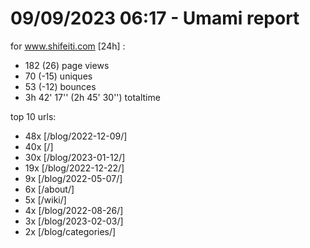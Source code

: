 # 09/09/2023 06:17 - Umami report
for www.shifeiti.com [24h] :

 - 182 (26) page views
 - 70 (-15) uniques
 - 53 (-12) bounces
 - 3h 42' 17'' (2h 45' 30'') totaltime


top 10 urls:
 - 48x [/blog/2022-12-09/]
 - 40x [/]
 - 30x [/blog/2023-01-12/]
 - 19x [/blog/2022-12-22/]
 - 9x [/blog/2022-05-07/]
 - 6x [/about/]
 - 5x [/wiki/]
 - 4x [/blog/2022-08-26/]
 - 3x [/blog/2023-02-03/]
 - 2x [/blog/categories/]


